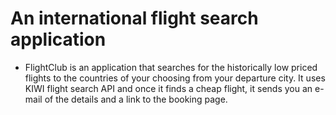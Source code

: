 # An international flight search application
- FlightClub is an application that searches for the historically low priced flights to the countries of your choosing from your departure city. It uses KIWI flight search API and once it finds a cheap flight, it sends you an e-mail of the details and a link to the booking page.
